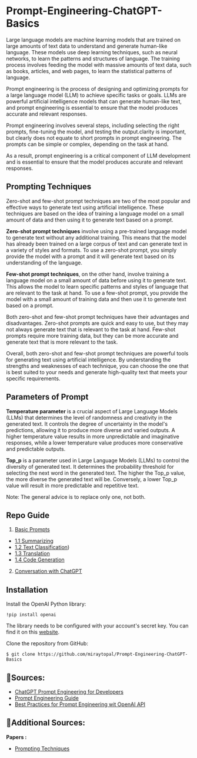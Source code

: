# Prompt-Engineering-ChatGPT-Basics

Large language models are machine learning models that are trained on large amounts of text data to understand and generate human-like language. These models use deep learning techniques, such as neural networks, to learn the patterns and structures of language. The training process involves feeding the model with massive amounts of text data, such as books, articles, and web pages, to learn the statistical patterns of language.

Prompt engineering is the process of designing and optimizing prompts for a large language model (LLM) to achieve specific tasks or goals. LLMs are powerful artificial intelligence models that can generate human-like text, and prompt engineering is essential to ensure that the model produces accurate and relevant responses.

Prompt engineering involves several steps, including selecting the right prompts, fine-tuning the model, and testing the output.clarity is important, but clearly does not equate to short prompts in prompt engineering. The prompts can be simple or complex, depending on the task at hand. 

As a result, prompt engineering is a critical component of LLM development and is essential to ensure that the model produces accurate and relevant responses.

## Prompting Techniques

Zero-shot and few-shot prompt techniques are two of the most popular and effective ways to generate text using artificial intelligence. These techniques are based on the idea of training a language model on a small amount of data and then using it to generate text based on a prompt.

**Zero-shot prompt techniques** involve using a pre-trained language model to generate text without any additional training. This means that the model has already been trained on a large corpus of text and can generate text in a variety of styles and formats. To use a zero-shot prompt, you simply provide the model with a prompt and it will generate text based on its understanding of the language.

**Few-shot prompt techniques**, on the other hand, involve training a language model on a small amount of data before using it to generate text. This allows the model to learn specific patterns and styles of language that are relevant to the task at hand. To use a few-shot prompt, you provide the model with a small amount of training data and then use it to generate text based on a prompt.

Both zero-shot and few-shot prompt techniques have their advantages and disadvantages. Zero-shot prompts are quick and easy to use, but they may not always generate text that is relevant to the task at hand. Few-shot prompts require more training data, but they can be more accurate and generate text that is more relevant to the task.

Overall, both zero-shot and few-shot prompt techniques are powerful tools for generating text using artificial intelligence. By understanding the strengths and weaknesses of each technique, you can choose the one that is best suited to your needs and generate high-quality text that meets your specific requirements.

## Parameters of Prompt

**Temperature parameter** is a crucial aspect of Large Language Models (LLMs) that determines the level of randomness and creativity in the generated text. It controls the degree of uncertainty in the model's predictions, allowing it to produce more diverse and varied outputs. A higher temperature value results in more unpredictable and imaginative responses, while a lower temperature value produces more conservative and predictable outputs.

**Top_p** is a parameter used in Large Language Models (LLMs) to control the diversity of generated text. It determines the probability threshold for selecting the next word in the generated text. The higher the Top_p value, the more diverse the generated text will be. Conversely, a lower Top_p value will result in more predictable and repetitive text.

Note: The general advice is to replace only one, not both.

Repo Guide
-- 

1. [Basic Prompts](https://github.com/miraytopal/Prompt-Engineering-ChatGPT-Basics/blob/main/notebooks/introduction_prompt_engineering.ipynb)
  - [1.1 Summarizing](https://github.com/miraytopal/Prompt-Engineering-ChatGPT-Basics/blob/main/notebooks/summarizing.ipynb)
  - [1.2 Text Classification](https://github.com/miraytopal/Prompt-Engineering-ChatGPT-Basics/blob/main/notebooks/text-classification-and-translation.ipynb))
  - [1.3 Translation](https://github.com/miraytopal/Prompt-Engineering-ChatGPT-Basics/blob/main/notebooks/text-classification-and-translation.ipynb)
  - [1.4 Code Generation](https://github.com/miraytopal/Prompt-Engineering-ChatGPT-Basics/blob/main/notebooks/code-generation-and-chatbot.ipynb)
2. [Conversation with ChatGPT](https://github.com/miraytopal/Prompt-Engineering-ChatGPT-Basics/blob/main/notebooks/code-generation-and-chatbot.ipynb)

Installation
--
Install the OpenAI Python library:

```
!pip install openai
```

The library needs to be configured with your account's secret key. You can find it on this [website](https://platform.openai.com/account/api-keys).

Clone the repository from GitHub:
```
$ git clone https://github.com/miraytopal/Prompt-Engineering-ChatGPT-Basics
```
📑Sources:
-- 
- [ChatGPT Prompt Engineering for Developers](https://learn.deeplearning.ai/)
- [Prompt Engineering Guide](https://www.promptingguide.ai/)
- [Best Practices for Prompt Engineering wit OpenAI API](https://help.openai.com/en/articles/6654000-best-practices-for-prompt-engineering-with-openai-api)


📖**Additional Sources:** 
--
**Papers :**
- [Prompting Techniques](https://arxiv.org/pdf/2102.07350.pdf)


